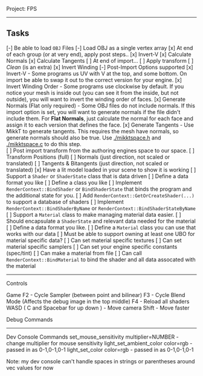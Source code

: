 Project: FPS

------

## Tasks
[-] Be able to load `OBJ` Files
    [-] Load OBJ as a single vertex array
    [x] At end of each group (or at very end), apply post steps..
        [x] Invert-V
        [x] Calculate Normals
        [x] Calculate Tangents
    [ ] At end of import...
        [ ] Apply transform
        [ ] *Clean* (is an extra) 
        [x] Invert Winding
[-] Post-Import Options supported
    [x] Invert-V
        - Some programs us UV with V at the top, and some bottom.  On import
          be able to swap it out to the correct version for your engine.
    [x] Invert Winding Order
        - Some programs use clockwise by default.  If you notice your mesh is 
          inside out (you can see it from the inside, but not outside), you will
          want to invert the winding order of faces.
    [x] Generate Normals (Flat only required)
        - Some OBJ files do not include normals.  If this import option is set, 
          you will want to generate normals if the file didn't include them.
          For **Flat Normals**, just calculate the normal for each face and assign it to
          each version that defines the face. 
    [x] Generate Tangents
        - Use MikkT to generate tangents.  This requires the mesh have normals, so generate
          normals should also be true. 
          Use [./mikktspace.h](./mikktspace.h) and [./mikktspace.c](./mikktspace.c) to
          do this step.  
    [ ] Post import transform from the authoring engines space to our space.
        [ ] Transform Positions (full)
        [ ] Normals (just direction, not scaled or translated)
        [ ] Tangents & Bitangents (just direction, not scaled or translated)
[x] Have a lit model loaded in your scene to show it is working
[ ] Support a `Shader` or `ShaderState` class that is data driven
    [ ] Define a data format you like
    [ ] Define a class you like
    [ ] Implement `RenderContext::BindShader` or `BindShaderState` that
        binds the program and the additional state for you.
    [ ] Add `RenderContext::GetOrCreateShader(...)` to support a database of shaders
    [ ] Implement `RenderContext::BindShaderByName` or `RenderContext::BindShaderStateByName`
[ ] Support a `Material` class to make managing material data easier.
    [ ] Should encapsulate a `ShaderState` and relevant data needed for the material
    [ ] Define a data format you like.
    [ ] Define a `Material` class you can use that works with our data
        [ ] Must be able to support owning at least one UBO for material specific data?
        [ ] Can set material specific textures
        [ ] Can set material specific samplers
        [ ] Can set your engine specific constants (spec/tint)
    [ ] Can make a material from file
    [ ] Can call `RenderContext::BindMaterial` to bind the shader and all data assocated with the material

-------

Controls

Game
F2 - Cycle Sampler (between point and bilinear)
F3 - Cycle Blend Mode (Affects the debug image in the top middle)
F4 - Reload all shaders
WASD ( C and Spacebar for up down ) - Move camera
Shift - Move faster 

Debug Commands

------
Dev Console Commands
set_mouse_sensitivity multiplier=NUMBER - change multiplier for mouse sensitivity
light_set_ambient_color color=rgb - passed in as 0-1,0-1,0-1
light_set_color color=rgb - passed in as 0-1,0-1,0-1

Note: my dev console can't handle spaces in strings or parentheses around vec values for now